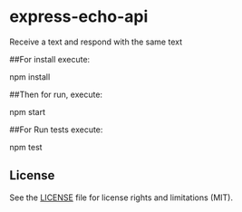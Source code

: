 # express-echo-api
Receive a text and respond with the same text

##For install execute:

npm install

##Then for run, execute:

npm start

##For Run tests execute:

npm test

## License

See the [LICENSE](LICENSE.md) file for license rights and limitations (MIT).